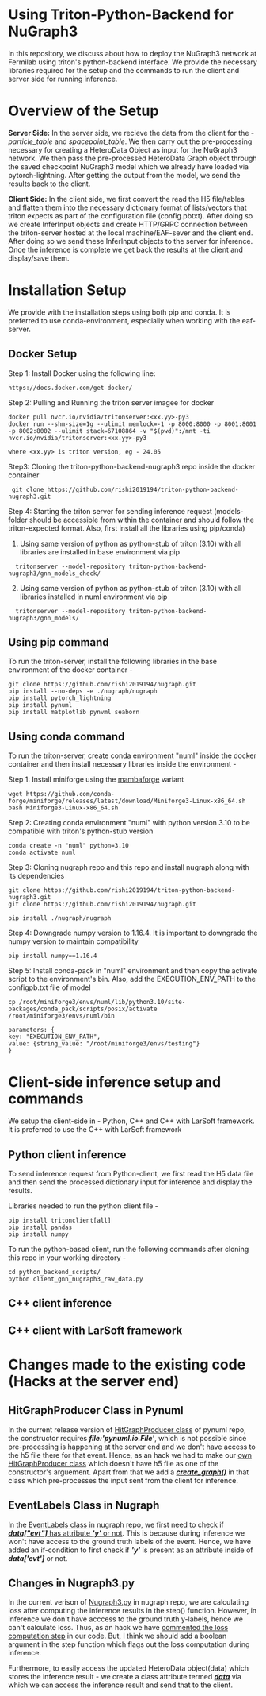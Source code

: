 # Using Triton-Python-Backend for NuGraph3
In this repository, we discuss about how to deploy the NuGraph3 network at Fermilab using triton's python-backend interface. 
We provide the necessary libraries required for the setup and the commands to run the client and server side for running inference.

# Overview of the Setup
**Server Side:** In the server side, we recieve the data from the client for the - _particle_table_ and _spacepoint_table_. We then carry out the pre-processing necessary for creating a HeteroData Object as input for the NuGraph3 network. We then pass the pre-processed HeteroData Graph object through the saved checkpoint NuGraph3 model which we already have loaded via pytorch-lightning. After getting the output from the model, we send the results back to the client.

**Client Side:** In the client side, we first convert the read the H5 file/tables and flatten them into the necessary dictionary format of lists/vectors that
triton expects as part of the configuration file (config.pbtxt). After doing so we create InferInput objects and create HTTP/GRPC connection between the triton-server hosted at the local machine/EAF-sever and the client end. After doing so we send these InferInput objects to the server for inference. Once the inference is complete we get back the results at the client and display/save them.

# Installation Setup
We provide with the installation steps using both pip and conda. It is preferred to use conda-environment, especially when working with the eaf-server.

## Docker Setup
Step 1:
 Install Docker using the following line:
 
    https://docs.docker.com/get-docker/
 
Step 2: 
  Pulling and Running the triton server imagee for docker
  
    docker pull nvcr.io/nvidia/tritonserver:<xx.yy>-py3
    docker run --shm-size=1g --ulimit memlock=-1 -p 8000:8000 -p 8001:8001 -p 8002:8002 --ulimit stack=67108864 -v "$(pwd)":/mnt -ti nvcr.io/nvidia/tritonserver:<xx.yy>-py3

    where <xx.yy> is triton version, eg - 24.05

Step3:
  Cloning the triton-python-backend-nugraph3 repo inside the docker container

     git clone https://github.com/rishi2019194/triton-python-backend-nugraph3.git
     
Step 4:
   Starting the triton server for sending inference request (models-folder should be accessible from within the container and should follow the triton-expected format. Also, first install all the libraries using pip/conda)
   1.  Using same version of python as python-stub of triton (3.10) with all libraries are installed in base environment via pip
    
      tritonserver --model-repository triton-python-backend-nugraph3/gnn_models_check/

   2.  Using same version of python as python-stub of triton (3.10) with all libraries installed in numl environment via pip

      tritonserver --model-repository triton-python-backend-nugraph3/gnn_models/
     

## Using pip command
  To run the triton-server, install the following libraries in the base environment of the docker container -

    git clone https://github.com/rishi2019194/nugraph.git
    pip install --no-deps -e ./nugraph/nugraph
    pip install pytorch_lightning
    pip install pynuml
    pip install matplotlib pynvml seaborn


## Using conda command
 To run the triton-server, create conda environment "numl" inside the docker container and then install necessary libraries inside the environment -

  Step 1: Install miniforge using the [mambaforge](https://github.com/conda-forge/miniforge#mambaforge) variant

    wget https://github.com/conda-forge/miniforge/releases/latest/download/Miniforge3-Linux-x86_64.sh
    bash Miniforge3-Linux-x86_64.sh

  Step 2: Creating conda environment "numl" with python version 3.10 to be compatible with triton's python-stub version

    conda create -n "numl" python=3.10
    conda activate numl

  Step 3: Cloning nugraph repo and this repo and install nugraph along with its dependencies

    git clone https://github.com/rishi2019194/triton-python-backend-nugraph3.git
    git clone https://github.com/rishi2019194/nugraph.git

    pip install ./nugraph/nugraph

  Step 4: Downgrade numpy version to 1.16.4. It is important to downgrade the numpy version to maintain compatibility

    pip install numpy==1.16.4

  Step 5: Install conda-pack in "numl" environment and then copy the activate script to the environment's bin. Also, add the EXECUTION_ENV_PATH  to the configpb.txt file of model

    cp /root/miniforge3/envs/numl/lib/python3.10/site-packages/conda_pack/scripts/posix/activate /root/miniforge3/envs/numl/bin 
    
    parameters: {
    key: "EXECUTION_ENV_PATH",
    value: {string_value: "/root/miniforge3/envs/testing"}
    }
  


# Client-side inference setup and commands
We setup the client-side in - Python, C++ and C++ with LarSoft framework. It is preferred to use the C++ with LarSoft framework

## Python client inference
To send inference request from Python-client, we first read the  H5 data file and then send the processed dictionary input for inference and display the results. 

  Libraries needed to run the python client file -

    pip install tritonclient[all]
    pip install pandas
    pip install numpy
    
  To run the python-based client, run the following commands after cloning this repo in your working directory -

    cd python_backend_scripts/
    python client_gnn_nugraph3_raw_data.py

## C++ client inference

## C++ client with LarSoft framework 

# Changes made to the existing code (Hacks at the server end)
## HitGraphProducer Class in Pynuml
In the current release version of [HitGraphProducer class](https://github.com/nugraph/pynuml/blob/main/pynuml/process/hitgraph.py#L10) of pynuml repo, the constructor requires **_file:'pynuml.io.File'_**, which is not possible since pre-processing is happening at the server end and we don't have access to the h5 file there for that event. Hence, as an hack we had to make our [own HitGraphProducer class](https://github.com/rishi2019194/triton-python-backend-nugraph3/blob/main/gnn_models_check/nugraph3_new/1/model.py) which doesn't have h5 file as one of the constructor's arguement. Apart from that we add a [**_create_graph()_**](https://github.com/rishi2019194/triton-python-backend-nugraph3/blob/main/gnn_models_check/nugraph3_new/1/model.py#L48) in that class which pre-processes the input sent from the client for inference.

## EventLabels Class in Nugraph
In the [EventLabels class](https://github.com/nugraph/nugraph/blob/main/nugraph/nugraph/util/event_labels.py#L16) in nugraph repo, we first need to check if [**_data["evt"]_** has attribute **_'y'_** or not](https://github.com/rishi2019194/nugraph/blob/main/nugraph/nugraph/util/event_labels.py#L16). This is because during inference we won't have access to the ground truth labels of the event. Hence, we have added an if-condition to first check if _**'y'**_ is present as an attribute inside of _**data['evt']**_ or not.

## Changes in Nugraph3.py
In the current verison of [Nugraph3.py](https://github.com/nugraph/nugraph/blob/main/nugraph/nugraph/models/nugraph3/nugraph3.py#L207) in nugraph repo, we are calculating loss after computing the inference results in the step() function. However, in inference we don't have acccess to the ground truth y-labels, hence we can't calculate loss. Thus, as an hack we have [commented the loss computation step](https://github.com/rishi2019194/nugraph/blob/main/nugraph/nugraph/models/nugraph3/nugraph3.py#L208) in our code. But, I think we should add a boolean argument in the step function which flags out the loss computation during inference.

Furthermore, to easily access the updated HeteroData object(data) which stores the inference result - we create a class attribute termed [**_data_**](https://github.com/rishi2019194/nugraph/blob/main/nugraph/nugraph/models/nugraph3/nugraph3.py#L205) via which we can access the inference  result and send that to  the  client.




